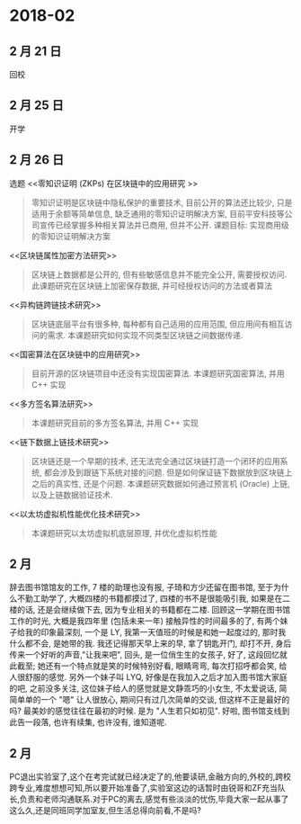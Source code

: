 # 2018-02

## 2 月 21 日
回校
## 2 月 25 日
开学
## 2 月 26 日
选题
<<零知识证明 (ZKPs) 在区块链中的应用研究 >>
> 零知识证明是区块链中隐私保护的重要技术, 目前公开的算法还比较少, 只是适用于余额等简单信息, 缺乏通用的零知识证明解决方案, 目前平安科技等公司宣传已经掌握多种相关算法并已商用, 但并不公开. 课题目标: 实现商用级的零知识证明解决方案

<<区块链属性加密方法研究>>
> 区块链上数据都是公开的, 但有些敏感信息并不能完全公开, 需要授权访问. 此课题研究在区块链上加密保存数据, 并可经授权访问的方法或者算法

<<异构链跨链技术研究>>
> 区块链底层平台有很多种, 每种都有自己适用的应用范围, 但应用间有相互访问的需求. 本课题研究如何实现不同类型区块链之间数据传递.

<<国密算法在区块链中的应用研究>>
> 目前开源的区块链项目中还没有实现国密算法. 本课题研究国密算法, 并用 C++ 实现

<<多方签名算法研究>>
> 本课题研究目前的多方签名算法, 并用 C++ 实现

<<链下数据上链技术研究>>
> 区块链还是一个早期的技术, 还无法完全通过区块链打造一个闭环的应用系统, 都会涉及到跟链下系统对接的问题. 但是如何保证链下数据放到区块链上之后的真实性, 还是个问题. 本课题研究数据如何通过预言机 (Oracle) 上链, 以及上链数据验证技术.

<<以太坊虚拟机性能优化技术研究>>
> 本课题研究以太坊虚拟机底层原理, 并优化虚拟机性能


## 2 月

辞去图书馆馆友的工作, 7 楼的助理也没有报, 子琦和方少还留在图书馆, 至于为什么不勤工助学了, 大概四楼的书籍都摸过了, 四楼的书不是很能吸引我, 如果是在二楼的话, 还是会继续做下去, 因为专业相关的书籍都在二楼. 回顾这一学期在图书馆工作的时光, 大概是我四年里 (包括未来一年) 接触异性的时间最多的了, 有两个妹子给我的印象最深刻, 一个是 LY, 我第一天值班的时候是和她一起度过的, 那时我什么都不会, 是她带的我. 我还记得那天早上来的早, 拿了钥匙开门, 却打不开, 身后传来一个好听的声音,"让我来吧", 回头, 是一位俏生生的女孩子, 好了, 这段回忆就此截至; 她还有一个特点就是笑的时候特别好看, 眼睛弯弯, 每次打招呼都会笑, 给人很舒服的感觉. 另外一个妹子叫 LYQ, 好像是在我加入之后才加入图书馆大家庭的吧, 之前没多关注, 这位妹子给人的感觉就是文静乖巧的小女生, 不太爱说话, 简简单单的一个 "嗯" 让人很放心, 期间只有过几次简单的交谈, 但这样不正是最好的吗? 最美妙的感觉往往在最初的时候. 是为 "人生若只如初见".
好啦, 图书馆支线到此告一段落, 也许有续集, 也许没有, 谁知道呢.

## 2 月
PC退出实验室了,这个在考完试就已经决定了的,他要读研,金融方向的,外校的,跨校跨专业,难度想想可知,所以要开始准备了,实验室这边的话暂时由锐哥和ZF充当队长,负责和老师沟通联系.对于PC的离去,感觉有些淡淡的忧伤,毕竟大家一起从事了这么久,还是同班同学加室友,但生活总得向前看,不是吗?
